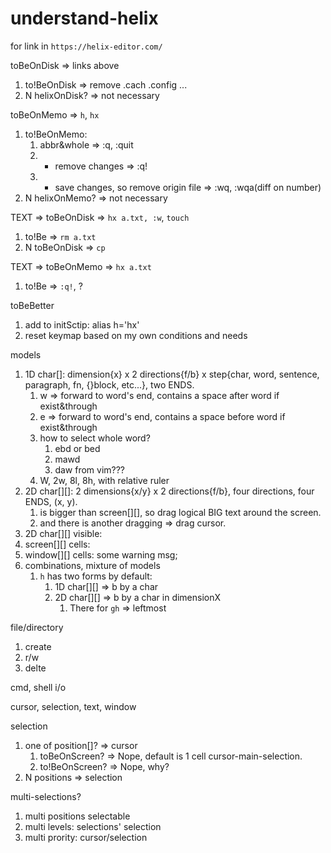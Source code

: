 # understand-helix

for link in `https://helix-editor.com/`

toBeOnDisk => links above
1. to!BeOnDisk => remove .cach .config ...
2. N helixOnDisk? => not necessary

toBeOnMemo => `h`, `hx`
1. to!BeOnMemo:
    1. abbr&whole => :q, :quit
    2. + remove changes => :q!
    3. + save changes, so remove origin file => :wq, :wqa(diff on number)
2. N helixOnMemo? => not necessary

TEXT => toBeOnDisk => `hx a.txt, :w`, `touch`
1. to!Be => `rm a.txt`
2. N toBeOnDisk => `cp`

TEXT => toBeOnMemo => `hx a.txt`
1. to!Be => `:q!`, ?

toBeBetter
1. add to initSctip: alias h='hx'
2. reset keymap based on my own conditions and needs

models
1. 1D char[]: dimension{x} x 2 directions{f/b} x step{char, word, sentence, paragraph, fn, {}block, etc...}, two ENDS.
    1. w => forward to word's end, contains a space after word if exist&through
    2. e => forward to word's end, contains a space before word if exist&through
    3. how to select whole word?
        1. ebd or bed
        2. mawd
        3. daw from vim???
    4. W, 2w, 8l, 8h, with relative ruler
2. 2D char[][]: 2 dimensions{x/y} x 2 directions{f/b}, four directions, four ENDS, (x, y).
    1. is bigger than screen[][], so drag logical BIG text around the screen.
    2. and there is another dragging => drag cursor.
3. 2D char[][] visible:
4. screen[][] cells:
5. window[][] cells: some warning msg;
5. combinations, mixture of models
    1. `h` has two forms by default:
        1. 1D char[][] => b by a char
        2. 2D char[][] => b by a char in dimensionX
            1. There for `gh` => leftmost

file/directory
1. create
2. r/w
2. delte

cmd, shell i/o

cursor, selection, text, window

selection
1. one of position[]? => cursor
    1. toBeOnScreen? => Nope, default is 1 cell cursor-main-selection.
    2. to!BeOnScreen? => Nope, why?
2. N positions => selection

multi-selections?
1. multi positions selectable
2. multi levels: selections' selection
3. multi prority: cursor/selection
